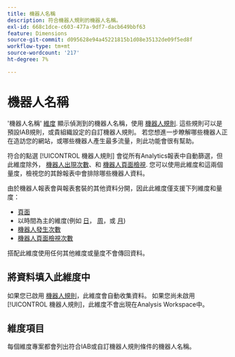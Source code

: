```yaml
---
title: 機器人名稱
description: 符合機器人規則的機器人名稱。
exl-id: 668c1dce-c603-477a-9df7-dacb649bbf63
feature: Dimensions
source-git-commit: d095628e94a45221815b1d08e35132de09f5ed8f
workflow-type: tm+mt
source-wordcount: '217'
ht-degree: 7%

---
```


# 機器人名稱

&#39;機器人名稱&#39; [維度](overview.md) 顯示偵測到的機器人名稱，使用 [機器人規則](/help/admin/admin/c-manage-report-suites/c-edit-report-suites/general/bot-removal/bot-rules.md). 這些規則可以是預設IAB規則，或貴組織設定的自訂機器人規則。 若您想進一步瞭解哪些機器人正在造訪您的網站，或哪些機器人產生最多流量，則此功能會很有幫助。

符合的點選 [!UICONTROL 機器人規則] 會從所有Analytics報表中自動篩選，但此維度除外， [機器人出現次數](../metrics/bot-occurrences.md)、和 [機器人頁面檢視](../metrics/bot-page-views.md). 您可以使用此維度和這兩個量度，檢視您的其餘報表中會排除哪些機器人資料。

由於機器人報表會與報表套裝的其他資料分開，因此此維度僅支援下列維度和量度：

* [頁面](page.md)
* 以時間為主的維度(例如 [日](day.md)， [周](week.md)，或 [月](month.md))
* [機器人發生次數](../metrics/bot-occurrences.md)
* [機器人頁面檢視次數](../metrics/bot-page-views.md)

搭配此維度使用任何其他維度或量度不會傳回資料。

## 將資料填入此維度中

如果您已啟用 [機器人規則](/help/admin/admin/c-manage-report-suites/c-edit-report-suites/general/bot-removal/bot-rules.md)，此維度會自動收集資料。 如果您尚未啟用 [!UICONTROL 機器人規則]，此維度不會出現在Analysis Workspace中。

## 維度項目

每個維度專案都會列出符合IAB或自訂機器人規則條件的機器人名稱。
